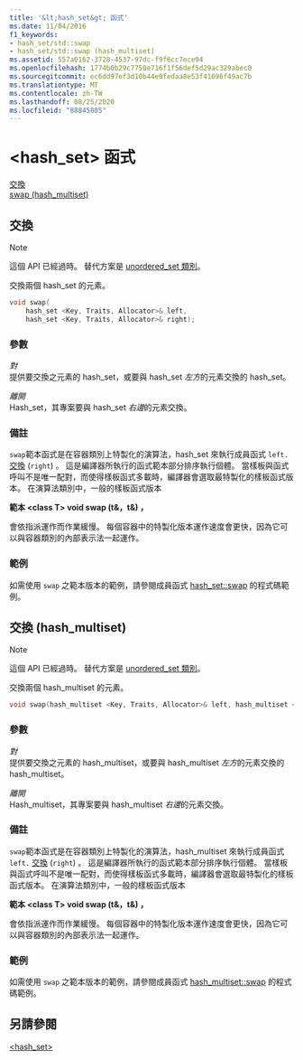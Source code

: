 ```yaml
---
title: '&lt;hash_set&gt; 函式'
ms.date: 11/04/2016
f1_keywords:
- hash_set/std::swap
- hash_set/std::swap (hash_multiset)
ms.assetid: 557a0162-3728-4537-97dc-f9f6cc7ece94
ms.openlocfilehash: 1774b0b29c7750e716f1f56def5d29ac329abec0
ms.sourcegitcommit: ec6dd97ef3d10b44e0fedaa8e53f41696f49ac7b
ms.translationtype: MT
ms.contentlocale: zh-TW
ms.lasthandoff: 08/25/2020
ms.locfileid: "88845805"
---
```

# <a name="lthash_setgt-functions"></a>&lt;hash_set&gt; 函式

[交換](#swap)\
[swap (hash_multiset)](#swap_hash_multiset)

## <a name="swap"></a><a name="swap"></a> 交換

> [!NOTE]
> 這個 API 已經過時。 替代方案是 [unordered_set 類別](../standard-library/unordered-set-class.md)。

交換兩個 hash_set 的元素。

```cpp
void swap(
    hash_set <Key, Traits, Allocator>& left,
    hash_set <Key, Traits, Allocator>& right);
```

### <a name="parameters"></a>參數

*對*\
提供要交換之元素的 hash_set，或要與 hash_set *左方*的元素交換的 hash_set。

*離開*\
Hash_set，其專案要與 hash_set *右邊*的元素交換。

### <a name="remarks"></a>備註

`swap`範本函式是在容器類別上特製化的演算法，hash_set 來執行成員函式 `left.` [交換](../standard-library/hash-set-class.md#swap) (`right`) 。 這是編譯器所執行的函式範本部分排序執行個體。 當樣板與函式呼叫不是唯一配對，而使得樣板函式多載時，編譯器會選取最特製化的樣板函式版本。 在演算法類別中，一般的樣板函式版本

**範本 \<class T> void swap (t&，t&) ，**

會依指派運作而作業緩慢。 每個容器中的特製化版本運作速度會更快，因為它可以與容器類別的內部表示法一起運作。

### <a name="example"></a>範例

如需使用 `swap` 之範本版本的範例，請參閱成員函式 [hash_set::swap](../standard-library/hash-set-class.md#swap) 的程式碼範例。

## <a name="swap-hash_multiset"></a><a name="swap_hash_multiset"></a> 交換 (hash_multiset) 

> [!NOTE]
> 這個 API 已經過時。 替代方案是 [unordered_set 類別](../standard-library/unordered-set-class.md)。

交換兩個 hash_multiset 的元素。

```cpp
void swap(hash_multiset <Key, Traits, Allocator>& left, hash_multiset <Key, Traits, Allocator>& right);
```

### <a name="parameters"></a>參數

*對*\
提供要交換之元素的 hash_multiset，或要與 hash_multiset *左方*的元素交換的 hash_multiset。

*離開*\
Hash_multiset，其專案要與 hash_multiset *右邊*的元素交換。

### <a name="remarks"></a>備註

`swap`範本函式是在容器類別上特製化的演算法，hash_multiset 來執行成員函式 `left.` [交換](../standard-library/hash-multiset-class.md#swap) (`right`) 。 這是編譯器所執行的函式範本部分排序執行個體。 當樣板與函式呼叫不是唯一配對，而使得樣板函式多載時，編譯器會選取最特製化的樣板函式版本。 在演算法類別中，一般的樣板函式版本

**範本 \<class T> void swap (t&，t&) ，**

會依指派運作而作業緩慢。 每個容器中的特製化版本運作速度會更快，因為它可以與容器類別的內部表示法一起運作。

### <a name="example"></a>範例

如需使用 `swap` 之範本版本的範例，請參閱成員函式 [hash_multiset::swap](../standard-library/hash-multiset-class.md#swap) 的程式碼範例。

## <a name="see-also"></a>另請參閱

[<hash_set>](../standard-library/hash-set.md)
